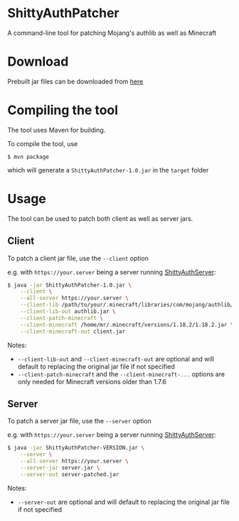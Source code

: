 # ShittyAuthPatcher
A command-line tool for patching Mojang's authlib as well as Minecraft

# Download
Prebuilt jar files can be downloaded from [here](https://ci.graphite-official.com/job/ShittyAuthPatcher/)

# Compiling the tool
The tool uses Maven for building.

To compile the tool, use
```
$ mvn package
```
which will generate a `ShittyAuthPatcher-1.0.jar` in the `target` folder

# Usage
The tool can be used to patch both client as well as server jars.

## Client
To patch a client jar file, use the `--client` option

e.g. with `https://your.server` being a server running [ShittyAuthServer](https://github.com/MrLetsplay2003/ShittyAuthServer):
```sh
$ java -jar ShittyAuthPatcher-1.0.jar \
    --client \
    --all-server https://your.server \
    --client-lib /path/to/your/.minecraft/libraries/com/mojang/authlib/1.18.2/1.18.2.jar \
    --client-lib-out authlib.jar \
    --client-patch-minecraft \
    --client-minecraft /home/mr/.minecraft/versions/1.18.2/1.18.2.jar \
    --client-minecraft-out client.jar
```
Notes:
- `--client-lib-out` and `--client-minecraft-out` are optional and will default to replacing the original jar file if not specified
- `--client-patch-minecraft` and the `--client-minecraft-...` options are only needed for Minecraft versions older than 1.7.6

## Server
To patch a server jar file, use the `--server` option

e.g. with `https://your.server` being a server running [ShittyAuthServer](https://github.com/MrLetsplay2003/ShittyAuthServer):
```sh
$ java -jar ShittyAuthPatcher-VERSION.jar \
    --server \
    --all-server https://your.server \
    --server-jar server.jar \
    --server-out server-patched.jar
```
Notes:
- `--server-out` are optional and will default to replacing the original jar file if not specified
